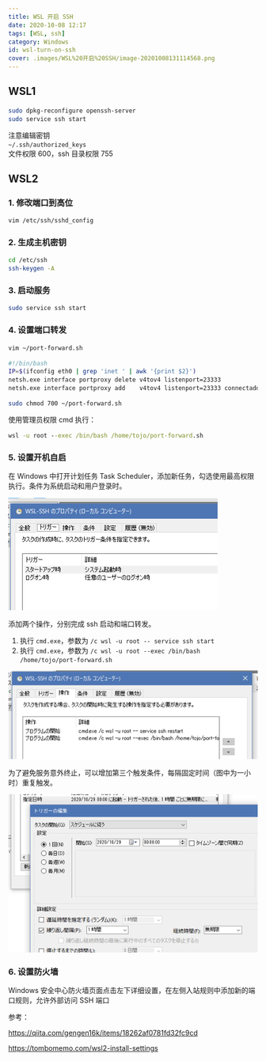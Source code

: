 ```yaml
---
title: WSL 开启 SSH
date: 2020-10-08 12:17
tags: [WSL, ssh]
category: Windows
id: wsl-turn-on-ssh
cover: .images/WSL%20开启%20SSH/image-20201008131114568.png
---
```


## WSL1

``` bash
sudo dpkg-reconfigure openssh-server
sudo service ssh start
```

注意编辑密钥  
`~/.ssh/authorized_keys`  
文件权限 600，ssh 目录权限 755

## WSL2

### 1. 修改端口到高位

``` bash
vim /etc/ssh/sshd_config
```

### 2. 生成主机密钥

``` bash
cd /etc/ssh
ssh-keygen -A
```

### 3. 启动服务

``` bash
sudo service ssh start
```

### 4. 设置端口转发

``` bash
vim ~/port-forward.sh
```

``` bash
#!/bin/bash
IP=$(ifconfig eth0 | grep 'inet ' | awk '{print $2}')
netsh.exe interface portproxy delete v4tov4 listenport=23333
netsh.exe interface portproxy add    v4tov4 listenport=23333 connectaddress=$IP
```

``` bash
sudo chmod 700 ~/port-forward.sh
```

使用管理员权限 cmd 执行：

``` cmd
wsl -u root --exec /bin/bash /home/tojo/port-forward.sh
```

### 5. 设置开机自启

在 Windows 中打开计划任务 Task Scheduler，添加新任务，勾选使用最高权限执行。条件为系统启动和用户登录时。

![image-20201008122247581](.images/WSL%20开启%20SSH/image-20201008122247581.png)

添加两个操作，分别完成 ssh 启动和端口转发。

1. 执行 `cmd.exe`，参数为 `/c wsl -u root -- service ssh start`
2. 执行 `cmd.exe`，参数为 `/c wsl -u root --exec /bin/bash /home/tojo/port-forward.sh`

![image-20201008131114568](.images/WSL%20开启%20SSH/image-20201008131114568.png)

为了避免服务意外终止，可以增加第三个触发条件，每隔固定时间（图中为一小时）重复触发。

![image-20210422100712502](.images/WSL%20%E5%BC%80%E5%90%AF%20SSH/image-20210422100712502.png)

### 6. 设置防火墙

Windows 安全中心防火墙页面点击左下详细设置，在左侧入站规则中添加新的端口规则，允许外部访问 SSH 端口



参考：

<https://qiita.com/gengen16k/items/18262af0781fd32fc9cd>

<https://tombomemo.com/wsl2-install-settings>
